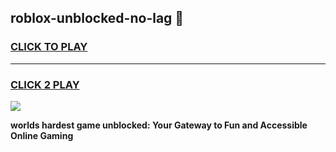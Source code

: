 
## roblox-unblocked-no-lag 👋
<h3>
<a href="https://premium.freeplayer.one?title=roblox-unblocked-no-lag&ref=14F">CLICK TO PLAY</a></h3>
<hr>

<h3>
<a href="https://premium.freeplayer.one?title=roblox-unblocked-no-lag&ref=14F">CLICK 2 PLAY</a>
  
</h3>

<a href="https://premium.freeplayer.one?title=roblox-unblocked-no-lag&ref=12F/"><img src="https://clearcache.store/games.png"></a>


**worlds hardest game unblocked: Your Gateway to Fun and Accessible Online Gaming**
